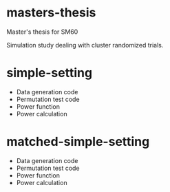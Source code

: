 # masters-thesis
Master's thesis for SM60

Simulation study dealing with cluster randomized trials.

# simple-setting

  - Data generation code
  - Permutation test code
  - Power function
  - Power calculation
  
# matched-simple-setting

  - Data generation code
  - Permutation test code
  - Power function
  - Power calculation
  
